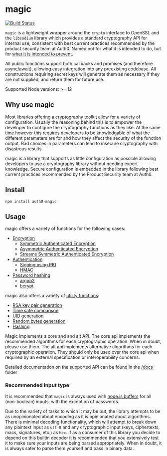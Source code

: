 # magic
[![Build Status](https://www.travis-ci.org/auth0/magic.svg?branch=master)](https://travis-ci.org/auth0/magic)

`magic` is a lightweight wrapper around the `crypto` interface to OpenSSL and the `libsodium` library which provides a standard cryptography API for internal use, consistent with best current practices recommended by the product security team at Auth0. Named not for what it is intended to do, but for [what it is intended to prevent](https://en.wikipedia.org/wiki/Magic_(cryptography)).

All public functions support both callbacks and promises (and therefore async/await), allowing easy integration into any preexisting codebase. All constructions requiring secret keys will generate them as necessary if they are not supplied, and return them for future use.

Supported Node versions: >= 12

## Why use magic
Most libraries offering a cryptography toolkit allow for a variety of configuration. Usually the reasoning behind this is to empower the developer to configure the cryptography functions as they like. At the same time however this requires developers to be knowledgable of what the different parameters are for and how they affect the security of the function output. Bad choices in parameters can lead to insecure cryptography with disastrous results.

magic is a library that supports as little configuration as possible allowing developers to use a cryptography library without needing expert knowledge. Secure configuration is embedded in the library following best current practices recommended by the Product Security team at Auth0. 

## Install
```
npm install auth0-magic
```

## Usage

magic offers a variety of functions for the following cases:
* [Encryption](/docs/encryption)
  * [Symmetric Authenticated Encryption](/docs/encryption.md#magicencryptaead--magicdecryptaead)
  * [Asymmetric Authenticated Encryption](/docs/encryption.md#magicencryptpki--magicdecryptpki)
  * [Streams Symmetric Authenticated Encryption](/docs/encryption.md#magicencryptstream--magicdecryptstream)
* [Authentication](/docs/authentication)
  * [Signing using PKI](/docs/authentication.md#magicauthsign--magicverifysign)
  * [HMAC](https://github.com/auth0/magic/blob/master/docs/authentication.md#magicauthmac--magicverifymac)
* [Password hashing](/docs/passwordHashing)
  * [argon2](/docs/passwordHashing.md#magicpasswordhash--magicverifypassword)
  * [bcrypt](/docs/passwordHashing.md#magicaltpasswordbcrypt--magicaltverifybcrypt)

magic also offers a variety of [utility functions](/docs/utils): 
 * [RSA key pair generation](/docs/utils.md#magicutilrsakeypairgen)
 * [Time safe comparison](/docs/utils.md#magicutiltimingsafecompare)
 * [UID generation](/docs/utils.md#magicutiluid)
 * [Random bytes generation](/docs/utils.md#magicutilrand)
 * [Hashing](/docs/utils.md#magicutilhash)

Magic implements a core and and alt API. The core api implements the recommended algorithms for each cryptographic operation. When in doubt, please use them. The alt api implements alternative algorithms for each cryptographic operation. They should only be used over the core api when required by an external specification or interoperability concerns.

Detailed documentation on the supported API can be found in the [/docs](/docs) folder 


### Recommended input type
It is recommended that `magic` is always used with [node.js buffers](https://nodejs.org/api/buffer.html) for all (non-boolean) inputs, with the exception of passwords. 

Due to the variety of tasks to which it may be put, the library attempts to be as unopinionated about encoding as it is opinionated about algorithms. There is minimal decoding functionality, which will attempt to break down any plaintext input as `utf-8` and any cryptographic input (keys, ciphertexts, macs, signatures, etc.) as `hex`. If as a consumer of this library you decide to depend on this builtin decoder it is recommended that you extensively test it to make sure your inputs are being parsed appropriately. When in doubt, it is always safer to parse them yourself and pass in binary data.
